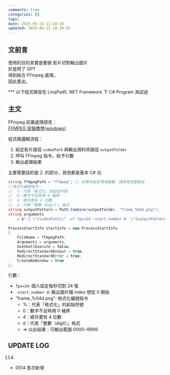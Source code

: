```yaml
---
comments: true
categories: []
tags:
date: 2025-05-14 11:38:28
updated: 2025-08-15 10:30:55
---
```

## 文前言

使用的目的其實是要做 影片切割輸出圖片  
於是問了 GPT  
得到結合 FFmpeg 處理。  
因此產出。

*** 以下程式碼皆在 LinqPad5 .NET Framework 下 C# Program 測試過

<!-- more -->

## 主文

FFmpeg 前置處理請見：  
[FFMPEG 安裝教學(windows)](https://vocus.cc/article/64701a2cfd897800014daed0)

程式碼邏輯流程：

1. 給定影片路徑 `videoPath` 與輸出資料夾路徑 `outputFolder`
2. 呼叫 FFmpeg 指令，給予引數
3. 輸出處理結果

主要需要談的是 2. 的部分，其他都是基本 C# 功

```cs
string ffmpegPath = "ffmpeg"; // 如果未設定環境變數，請改為完整路徑
//格式化編號指令：
//	%：代表「格式化」的起始符號
//	0：數字不足時用 0 補齊
//	4：總共要有 4 位數
//	d：代表「整數（digit）」格式
string outputPattern = Path.Combine(outputFolder, "frame_%04d.png");	
string arguments 
	= $"-i \"{videoPath}\" -vf fps=24 -start_number 0  \"{outputPattern}\"";
	
ProcessStartInfo startInfo = new ProcessStartInfo
{
	FileName = ffmpegPath,
	Arguments = arguments,
	UseShellExecute = false,
	RedirectStandardOutput = true,
	RedirectStandardError = true,
	CreateNoWindow = true
};
```

引數：

- `fps=24`: 個人設定每秒切割 24 張
- `-start_number 0`: 輸出圖片檔 index 想從 0 開始
- "frame_%04d.png": 格式化編號指令
	- %：代表「格式化」的起始符號
	- 0：數字不足時用 0 補齊
	- 4：總共要有 4 位數
	- d：代表「整數（digit）」格式
	- => 以此結果：可輸出範圍 0000~9999


## UPDATE LOG

114.

- 0514 首次新增 